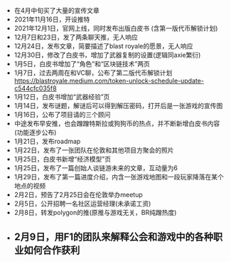 - 在4月中旬买了大量的宣传文章
- 2021年11月16日，开设推特
- 2021年12月1日，官网上线，同时发布出版白皮书 (含第一版代币解锁计划)
- 12月7日和23日，发了两条聊天推，无人响应
- 12月24日，发布文章，简要描述了blast royale的愿景，无人响应
- 12月30日，修改了白皮书，增加了武器复制的设置(逻辑同axie繁衍)
- 1月5日，白皮书增加了“角色”和“区块链技术”两页
- 1月7日，过去两周在和VC聊，公布了第二版代币解锁计划 https://blastroyale.medium.com/token-unlock-schedule-update-c544cfc035f8
- 1月12日，白皮书增加“武器经验”页
- 1月14日，发布谜题，解谜后可以得到解压密码，打开后是一张游戏的宣传图
- 1月16日，公布了项目请的三个顾问
- 中途发布早安推，也会蹭蹭特斯拉或狗狗币的热点，并不断新增白皮书内容(功能逐步公布)
- 1月21日，发布roadmap
- 1月22日，发布了一张团队在伦敦和其他项目方聚会的照片
- 1月25日，白皮书新增“经济模型”页
- 1月25日，发布了一篇创始人谈链游未来的文章，互动量为6
- 1月29日，发布了第一篇进度介绍，内含一张游戏地图和一段玩家降落在某个地点的视频
- 2月2日，预告了2月25日会在伦敦举办meetup
- 2月5日，公开招聘一名社区运营经理(未承诺工资)
- 2月8日，转发polygon的推(原推与游戏无关，BR纯蹭热度)
- 2月9日，用F1的团队来解释公会和游戏中的各种职业如何合作获利
	-